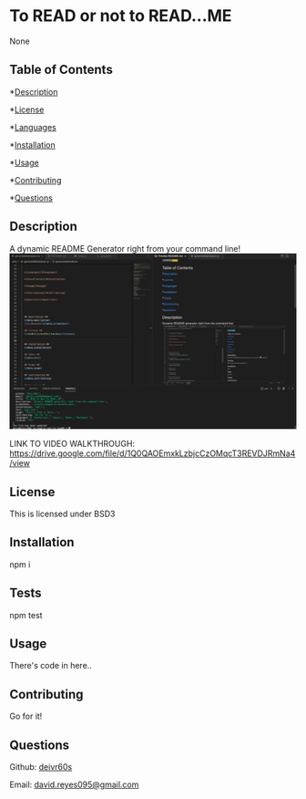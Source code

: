 # To READ or not to READ...ME
  None
  
  ## Table of Contents ##
  *[Description](#description)

  *[License](#license)


  *[Languages](#languages)

  *[Installation](#installation)

  *[Usage](#usage)

  *[Contributing](#contributing)

  *[Questions](#questions)




  ## Description ##
  A dynamic README Generator right from your command line!
  ![screenshot](./assets/images/screenshot.png)
  
  LINK TO VIDEO WALKTHROUGH: 
  https://drive.google.com/file/d/1Q0QAOEmxkLzbjcCzOMqcT3REVDJRmNa4/view

  ## License ##
  This is licensed under BSD3
  

  ## Installation ##
  npm i

  ## Tests ##
  npm test

  ## Usage ##
  There's code in here..

  ## Contributing ##
  Go for it!

  ## Questions ##
  Github: [deivr60s](https://github.com/deivr60s)

  Email: david.reyes095@gmail.com


  
